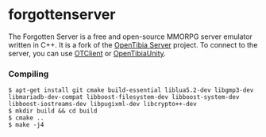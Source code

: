 forgottenserver 
===============

The Forgotten Server is a free and open-source MMORPG server emulator written in C++. It is a fork of the [OpenTibia Server](https://github.com/opentibia/server) project. To connect to the server, you can use [OTClient](https://github.com/edubart/otclient) or [OpenTibiaUnity](https://github.com/slavidodo/OpenTibia-Unity).

### Compiling
```shell
$ apt-get install git cmake build-essential liblua5.2-dev libgmp3-dev libmariadb-dev-compat libboost-filesystem-dev libboost-system-dev libboost-iostreams-dev libpugixml-dev libcrypto++-dev
$ mkdir build && cd build
$ cmake ..
$ make -j4
```
